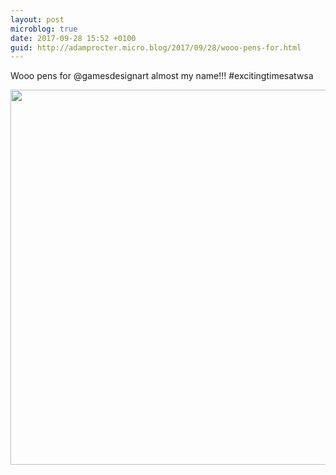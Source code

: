 ```yaml
---
layout: post
microblog: true
date: 2017-09-28 15:52 +0100
guid: http://adamprocter.micro.blog/2017/09/28/wooo-pens-for.html
---
```

Wooo pens for @gamesdesignart almost my name!!! #excitingtimesatwsa

<img src="http://discursive.adamprocter.co.uk/uploads/2017/52fc059c06.jpg" width="600" height="600" />
